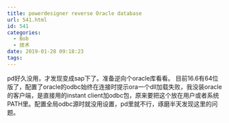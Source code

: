 ```yaml
---
title: powerdesigner reverse Oracle database
url: 541.html
id: 541
categories:
  - Bob
  - 技术
date: 2019-01-28 09:18:23
tags:
---
```


pd好久没用，才发现变成sap下了。准备逆向个oracle库看看。 目前16.6有64位版了，配置了oracle的odbc始终在连接时提示ora一个dll加载失败，我没装oracle的客户端，是直接用的instant client加odbc包，原来要把这个放在用户或者系统PATH里。配置全局odbc源时就没用设置，pd里就不行，琢磨半天发现这里的问题。